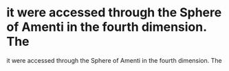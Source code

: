 # it were accessed through the Sphere of Amenti in the fourth dimension. The

it were accessed through the Sphere of Amenti in the fourth dimension. The